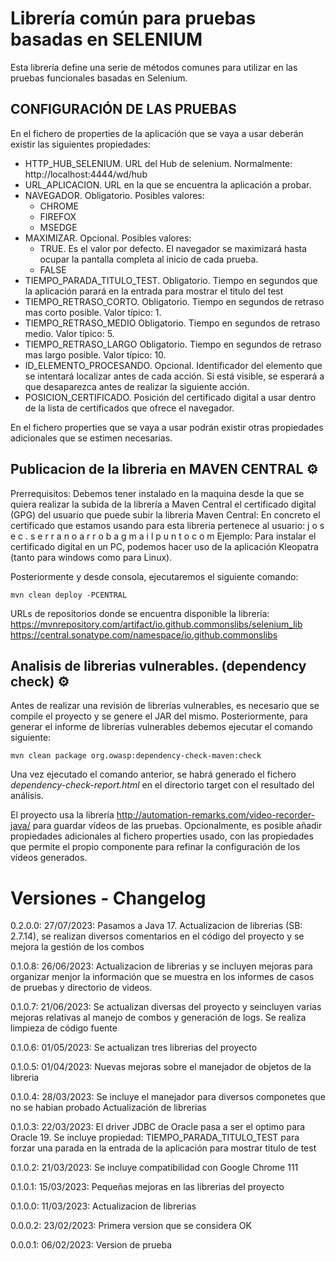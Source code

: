 # Librería común para pruebas basadas en SELENIUM

Esta librería define una serie de métodos comunes para utilizar en las pruebas funcionales basadas en Selenium.

## CONFIGURACIÓN DE LAS PRUEBAS

En el fichero de properties de la aplicación que se vaya a usar deberán existir las siguientes propiedades:
- HTTP_HUB_SELENIUM. URL del Hub de selenium. Normalmente: http://localhost:4444/wd/hub
- URL_APLICACION. URL en la que se encuentra la aplicación a probar.
- NAVEGADOR. Obligatorio. Posibles valores:
	- CHROME
	- FIREFOX
	- MSEDGE
- MAXIMIZAR. Opcional. Posibles valores:
	- TRUE. Es el valor por defecto. El navegador se maximizará hasta ocupar la pantalla completa al inicio de cada prueba.
	- FALSE
- TIEMPO_PARADA_TITULO_TEST. Obligatorio. Tiempo en segundos que la aplicación parará en la entrada para mostrar el titulo del test
- TIEMPO_RETRASO_CORTO. Obligatorio. Tiempo en segundos de retraso mas corto posible. Valor típico: 1.
- TIEMPO_RETRASO_MEDIO Obligatorio. Tiempo en segundos de retraso medio. Valor típico: 5.
- TIEMPO_RETRASO_LARGO Obligatorio. Tiempo en segundos de retraso mas largo posible. Valor típico: 10.
- ID_ELEMENTO_PROCESANDO. Opcional. Identificador del elemento que se intentará localizar antes de cada acción. Si está visible, se esperará a que desaparezca antes de realizar la siguiente acción.
- POSICION_CERTIFICADO. Posición del certificado digital a usar dentro de la lista de certificados que ofrece el navegador.

En el fichero properties que se vaya a usar podrán existir otras propiedades adicionales que se estimen necesarias.

## Publicacion de la libreria en MAVEN CENTRAL ⚙️

Prerrequisitos: Debemos tener instalado en la maquina desde la que se quiera realizar la subida de la librería a Maven Central el certificado digital (GPG) del usuario que puede subir la libreria Maven Central: En concreto el certificado que estamos usando para esta libreria pertenece al usuario: j o s e c . s e r r a n o a r r o b a g m a i l p u n t o c o m
Ejemplo: Para instalar el certificado digital en un PC, podemos hacer uso de la aplicación Kleopatra (tanto para windows como para Linux).

Posteriormente y desde consola, ejecutaremos el siguiente comando:

```
mvn clean deploy -PCENTRAL
```

URLs de repositorios donde se encuentra disponible la librería:
https://mvnrepository.com/artifact/io.github.commonslibs/selenium_lib
https://central.sonatype.com/namespace/io.github.commonslibs

## Analisis de librerias vulnerables. (dependency check) ⚙️

Antes de realizar una revisión de librerías vulnerables, es necesario que se compile el proyecto y se genere el JAR del mismo. Posteriormente, para generar el informe de librerías vulnerables debemos ejecutar el comando siguiente:

```
mvn clean package org.owasp:dependency-check-maven:check
```

Una vez ejecutado el comando anterior, se habrá generado el fichero _dependency-check-report.html_ en el directorio target con el resultado del análisis.

El proyecto usa la librería http://automation-remarks.com/video-recorder-java/ para guardar vídeos de las pruebas. Opcionalmente, es posible añadir propiedades adicionales al fichero properties usado, con las propiedades que permite el propio componente para refinar la configuración de los vídeos generados.

# Versiones - Changelog

0.2.0.0: 27/07/2023: Pasamos a Java 17. Actualizacion de librerias (SB: 2.7.14), se realizan diversos comentarios en el código del proyecto y se mejora la gestión de los combos

0.1.0.8: 26/06/2023: Actualizacion de librerias y se incluyen mejoras para organizar menjor la información que se muestra en los informes de casos de pruebas y directorio de videos.

0.1.0.7: 21/06/2023: Se actualizan diversas del proyecto y seincluyen varias mejoras relativas al manejo de combos y generación de logs.
		     Se realiza limpieza de código fuente

0.1.0.6: 01/05/2023: Se actualizan tres librerias del proyecto

0.1.0.5: 01/04/2023: Nuevas mejoras sobre el manejador de objetos de la libreria

0.1.0.4: 28/03/2023: Se incluye el manejador para diversos componetes que no se habian probado
                     Actualización de librerias

0.1.0.3: 22/03/2023: El driver JDBC de Oracle pasa a ser el optimo para Oracle 19.
                     Se incluye propiedad: TIEMPO_PARADA_TITULO_TEST para forzar una parada en la entrada de la aplicación para mostrar titulo de test

0.1.0.2: 21/03/2023: Se incluye compatibilidad con Google Chrome 111

0.1.0.1: 15/03/2023: Pequeñas mejoras en las librerias del proyecto

0.1.0.0: 11/03/2023: Actualizacion de librerias

0.0.0.2: 23/02/2023: Primera version que se considera OK

0.0.0.1: 06/02/2023: Version de prueba
